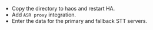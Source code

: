 * Copy the directory to haos and restart HA.
* Add `ASR proxy` integration.
* Enter the data for the primary and fallback STT servers.
